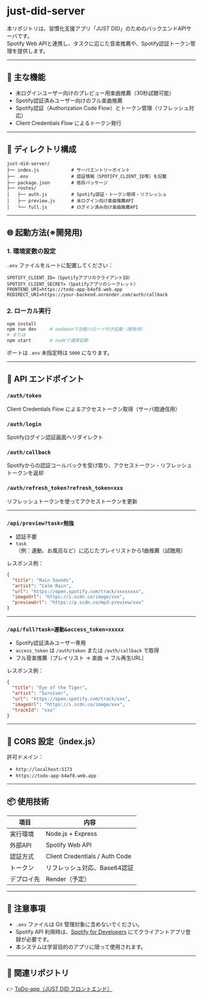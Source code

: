 # just-did-server

本リポジトリは、習慣化支援アプリ「JUST DID」のためのバックエンドAPIサーバです。  
Spotify Web APIと連携し、タスクに応じた音楽推薦や、Spotify認証トークン管理を提供します。

---

## 🎯 主な機能

- 未ログインユーザー向けのプレビュー用楽曲推薦（30秒試聴可能）
- Spotify認証済みユーザー向けのフル楽曲推薦
- Spotify認証（Authorization Code Flow）とトークン管理（リフレッシュ対応）
- Client Credentials Flow によるトークン発行

---

## 📁 ディレクトリ構成

```
just-did-server/
├── index.js            # サーバエントリーポイント
├── .env                # 認証情報（SPOTIFY_CLIENT_ID等）を記載
├── package.json        # 依存パッケージ
├── routes/
│   ├── auth.js         # Spotify認証・トークン取得・リフレッシュ
│   ├── preview.js      # 未ログイン向け楽曲推薦API
│   └── full.js         # ログイン済み向け楽曲推薦API
```

---

## 🌐 起動方法(※開発用)

### 1. 環境変数の設定

`.env` ファイルをルートに配置してください：

```
SPOTIFY_CLIENT_ID=（SpotifyアプリのクライアントID）
SPOTIFY_CLIENT_SECRET=（Spotifyアプリのシークレット）
FRONTEND_URI=https://todo-app-b4af8.web.app
REDIRECT_URI=https://your-backend.onrender.com/auth/callback
```

### 2. ローカル実行

```bash
npm install
npm run dev     # nodemonで自動リロード付き起動（開発用）
# または
npm start       # nodeで通常起動
```

ポートは `.env` 未指定時は `5000` になります。

---

## 🔗 API エンドポイント

### `/auth/token`  
Client Credentials Flow によるアクセストークン取得（サーバ間通信用）

### `/auth/login`  
Spotifyログイン認証画面へリダイレクト

### `/auth/callback`  
Spotifyからの認証コールバックを受け取り、アクセストークン・リフレッシュトークンを返却

### `/auth/refresh_token?refresh_token=xxx`  
リフレッシュトークンを使ってアクセストークンを更新

---

### `/api/preview?task=勉強`

- 認証不要
- `task`（例：運動、お風呂など）に応じたプレイリストから1曲推薦（試聴用）

レスポンス例：
```json
{
  "title": "Rain Sounds",
  "artist": "Calm Rain",
  "url": "https://open.spotify.com/track/xxxxxxxx",
  "imageUrl": "https://i.scdn.co/image/xxx",
  "previewUrl": "https://p.scdn.co/mp3-preview/xxx"
}
```

---

### `/api/full?task=運動&access_token=xxxxx`

- Spotify認証済みユーザー専用
- `access_token` は `/auth/token` または `/auth/callback` で取得
- フル音楽推薦（プレイリスト → 楽曲 → フル再生URL）

レスポンス例：
```json
{
  "title": "Eye of the Tiger",
  "artist": "Survivor",
  "url": "https://open.spotify.com/track/xxx",
  "imageUrl": "https://i.scdn.co/image/xxx",
  "trackId": "xxx"
}
```

---

## 🧪 CORS 設定（index.js）

許可ドメイン：
- `http://localhost:5173`
- `https://todo-app-b4af8.web.app`

---

## 📦 使用技術

| 項目        | 内容                             |
|-------------|----------------------------------|
| 実行環境    | Node.js + Express                |
| 外部API     | Spotify Web API                  |
| 認証方式    | Client Credentials / Auth Code   |
| トークン    | リフレッシュ対応、Base64認証    |
| デプロイ先  | Render（予定）                   |

---

## 📌 注意事項

- `.env` ファイルは Git 管理対象に含めないでください。
- Spotify API 利用時は、[Spotify for Developers](https://developer.spotify.com/dashboard/) にてクライアントアプリ登録が必要です。
- 本システムは学習目的のアプリに限って使用されます。

---

## 🔗 関連リポジトリ

👉 [ToDo-app（JUST DID フロントエンド）](https://github.com/h-kitora/ToDo-app)
